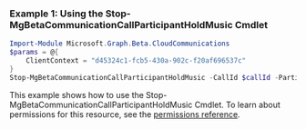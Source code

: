 ### Example 1: Using the Stop-MgBetaCommunicationCallParticipantHoldMusic Cmdlet
```powershell
Import-Module Microsoft.Graph.Beta.CloudCommunications
$params = @{
	ClientContext = "d45324c1-fcb5-430a-902c-f20af696537c"
}
Stop-MgBetaCommunicationCallParticipantHoldMusic -CallId $callId -ParticipantId $participantId -BodyParameter $params
```
This example shows how to use the Stop-MgBetaCommunicationCallParticipantHoldMusic Cmdlet.
To learn about permissions for this resource, see the [permissions reference](/graph/permissions-reference).
